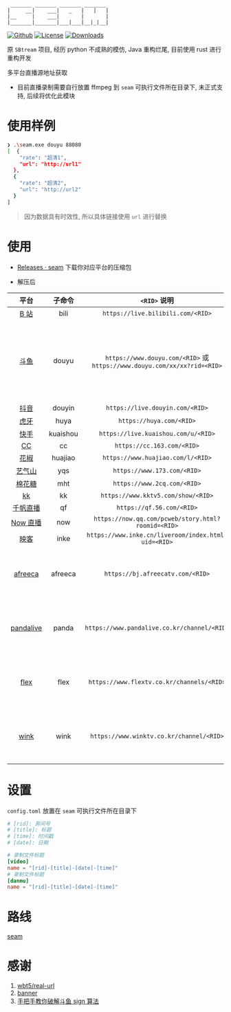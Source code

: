 ```
 _______ _______ _______ _______
|     __|    ___|   _   |   |   |
|__     |    ___|       |       |
|_______|_______|___|___|__|_|__|
```

[![Github]][Repo] [![License]][Repo] [![Downloads]][Release]

[Repo]: https://github.com/Borber/seam
[Github]: https://img.shields.io/badge/github-Borber/seam-8da0cb.svg?style=for-the-badge&logo=github
[Downloads]: https://img.shields.io/github/downloads/Borber/seam/total.svg?style=for-the-badge&color=82E0AA&logo=github
[Release]: https://github.com/Borber/seam/releases/latest
[License]: https://img.shields.io/github/license/borber/seam?color=%2398cbed&logo=rust&style=for-the-badge

原 `SBtream` 项目, 经历 python 不成熟的模仿, Java 重构烂尾, 目前使用 rust 进行重构开发

多平台直播源地址获取

-   目前直播录制需要自行放置 ffmpeg 到 `seam` 可执行文件所在目录下, 未正式支持, 后续将优化此模块

# 使用样例

```bash
❯ .\seam.exe douyu 88080
[  {
    "rate": "超清1",
    "url": "http://url1"
  },
  {
    "rate": "超清2",
    "url": "http://url2"
  }
]
```

> 因为数据具有时效性, 所以具体链接使用 `url` 进行替换

# 使用

-   [Releases · seam](https://github.com/Borber/seam/releases) 下载你对应平台的压缩包

-   解压后

|                   平台                    |  子命令  |                               `<RID>` 说明                               |                                         备注                                          |
| :---------------------------------------: | :------: | :----------------------------------------------------------------------: | :-----------------------------------------------------------------------------------: |
|    [B 站](https://live.bilibili.com/)     |   bili   |                    `https://live.bilibili.com/<RID>`                     |                                                                                       |
|      [斗鱼](https://www.douyu.com/)       |  douyu   | `https://www.douyu.com/<RID>` 或 `https://www.douyu.com/xx/xx?rid=<RID>` | 需要 [Jin](https://github.com/Borber/Jin/releases/latest) 运行时 放置于 seam 同级目录 |
|     [抖音](https://live.douyin.com/)      |  douyin  |                     `https://live.douyin.com/<RID>`                      |                                                                                       |
|         [虎牙](https://huya.com/)         |   huya   |                         `https://huya.com/<RID>`                         |                                                                                       |
|    [快手](https://live.kuaishou.com/)     | kuaishou |                   `https://live.kuaishou.com/u/<RID>`                    |                                                                                       |
|         [CC](https://cc.163.com/)         |    cc    |                        `https://cc.163.com/<RID>`                        |                                                                                       |
|     [花椒](https://www.huajiao.com/)      | huajiao  |                    `https://www.huajiao.com/l/<RID>`                     |                                                                                       |
|      [艺气山](https://www.173.com/)       |   yqs    |                       `https://www.173.com/<RID>`                        |                                                                                       |
|      [棉花糖](https://www.2cq.com/)       |   mht    |                       `https://www.2cq.com/<RID>`                        |                                                                                       |
|       [kk](https://www.kktv5.com/)        |    kk    |                    `https://www.kktv5.com/show/<RID>`                    |                                                                                       |
|      [千帆直播](https://qf.56.com/)       |    qf    |                        `https://qf.56.com/<RID>`                         |                                                                                       |
|      [Now 直播](https://now.qq.com/)      |   now    |            `https://now.qq.com/pcweb/story.html?roomid=<RID>`            |                                                                                       |
|       [映客](https://www.inke.cn/)        |   inke   |           `https://www.inke.cn/liveroom/index.html?uid=<RID>`            |                                                                                       |
|     [afreeca](https://afreecatv.com/)     | afreeca  |                     `https://bj.afreecatv.com/<RID>`                     |                                 主播名字而非直播间号                                  |
| [pandalive](https://www.pandalive.co.kr/) |  panda   |               `https://www.pandalive.co.kr/channel/<RID>`                |                                 主播名字而非直播间号                                  |
|     [flex](https://www.flextv.co.kr/)     |   flex   |                `https://www.flextv.co.kr/channels/<RID>`                 |                                 主播名字而非直播间号                                  |
|     [wink](https://www.winktv.co.kr/)     |   wink   |                 `https://www.winktv.co.kr/channel/<RID>`                 |                                 主播名字而非直播间号                                  |

# 设置

`config.toml` 放置在 `seam` 可执行文件所在目录下

```toml
# [rid]: 房间号
# [title]: 标题
# [time]: 时间戳
# [date]: 日期

# 录制文件标题
[video]
name = "[rid]-[title]-[date]-[time]"
# 录制文件标题
[danmu]
name = "[rid]-[title]-[date]-[time]"
```

# 路线

[seam](https://github.com/users/Borber/projects/4/views/1)

# 感谢

1. [wbt5/real-url](https://github.com/wbt5/real-url/)
2. [banner](https://textkool.com/en/ascii-art-generator?hl=default&vl=default&font=Chunky&text=SEAM)
3. [手把手教你破解斗鱼 sign 算法](https://zhuanlan.zhihu.com/p/107330805)
